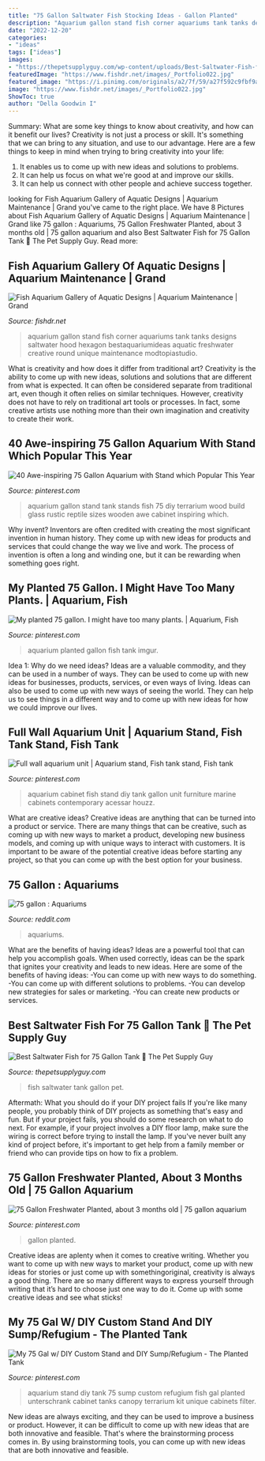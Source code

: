 ```yaml
---
title: "75 Gallon Saltwater Fish Stocking Ideas - Gallon Planted"
description: "Aquarium gallon stand fish corner aquariums tank tanks designs saltwater hood hexagon bestaquariumideas aquatic freshwater creative round unique maintenance modtopiastudio"
date: "2022-12-20"
categories:
- "ideas"
tags: ["ideas"]
images:
- "https://thepetsupplyguy.com/wp-content/uploads/Best-Saltwater-Fish-for-75-Gallon-Tank.jpg"
featuredImage: "https://www.fishdr.net/images/_Portfolio022.jpg"
featured_image: "https://i.pinimg.com/originals/a2/7f/59/a27f592c9fbf9a95831488aef7b51818.jpg"
image: "https://www.fishdr.net/images/_Portfolio022.jpg"
ShowToc: true
author: "Della Goodwin I"
---
```



Summary: What are some key things to know about creativity, and how can it benefit our lives?
Creativity is not just a process or skill. It's something that we can bring to any situation, and use to our advantage. Here are a few things to keep in mind when trying to bring creativity into your life:
1. It enables us to come up with new ideas and solutions to problems.
2. It can help us focus on what we're good at and improve our skills.
3. It can help us connect with other people and achieve success together.

	

		
looking for Fish Aquarium Gallery of Aquatic Designs | Aquarium Maintenance | Grand you've came to the right place. We have 8 Pictures about Fish Aquarium Gallery of Aquatic Designs | Aquarium Maintenance | Grand like 75 gallon : Aquariums, 75 Gallon Freshwater Planted, about 3 months old | 75 gallon aquarium and also Best Saltwater Fish for 75 Gallon Tank 🐠 The Pet Supply Guy. Read more:
		
    
## Fish Aquarium Gallery Of Aquatic Designs | Aquarium Maintenance | Grand

<img loading=lazy src="https://www.fishdr.net/images/_Portfolio022.jpg" onerror="this.onerror=null;this.src='https://tse2.mm.bing.net/th?id=OIP.ZUQhndXi00axY7iCWmsHQQHaFj&amp;pid=15.1';" alt="Fish Aquarium Gallery of Aquatic Designs | Aquarium Maintenance | Grand">

_Source: fishdr.net_

>aquarium gallon stand fish corner aquariums tank tanks designs saltwater hood hexagon bestaquariumideas aquatic freshwater creative round unique maintenance modtopiastudio. 

	

What is creativity and how does it differ from traditional art?
Creativity is the ability to come up with new ideas, solutions and solutions that are different from what is expected. It can often be considered separate from traditional art, even though it often relies on similar techniques. However, creativity does not have to rely on traditional art tools or processes. In fact, some creative artists use nothing more than their own imagination and creativity to create their work.

    
## 40 Awe-inspiring 75 Gallon Aquarium With Stand Which Popular This Year

<img loading=lazy src="https://i.pinimg.com/originals/86/bc/c3/86bcc346ccf887346e63c06d2ac4d449.jpg" onerror="this.onerror=null;this.src='https://tse4.mm.bing.net/th?id=OIP.--uDaI8OVFyMyHOg7xRbFQHaF7&amp;pid=15.1';" alt="40 Awe-inspiring 75 Gallon Aquarium with Stand which Popular This Year">

_Source: pinterest.com_

>aquarium gallon stand tank stands fish 75 diy terrarium wood build glass rustic reptile sizes wooden awe cabinet inspiring which. 

	

Why invent?
Inventors are often credited with creating the most significant invention in human history. They come up with new ideas for products and services that could change the way we live and work. The process of invention is often a long and winding one, but it can be rewarding when something goes right.

    
## My Planted 75 Gallon. I Might Have Too Many Plants. | Aquarium, Fish

<img loading=lazy src="https://i.pinimg.com/originals/a2/7f/59/a27f592c9fbf9a95831488aef7b51818.jpg" onerror="this.onerror=null;this.src='https://tse3.mm.bing.net/th?id=OIP.QDaeUeHWLhAtGnL3LPAL1gHaJ4&amp;pid=15.1';" alt="My planted 75 gallon. I might have too many plants. | Aquarium, Fish">

_Source: pinterest.com_

>aquarium planted gallon fish tank imgur. 

	

Idea 1: Why do we need ideas?
Ideas are a valuable commodity, and they can be used in a number of ways. They can be used to come up with new ideas for businesses, products, services, or even ways of living. Ideas can also be used to come up with new ways of seeing the world. They can help us to see things in a different way and to come up with new ideas for how we could improve our lives.

    
## Full Wall Aquarium Unit | Aquarium Stand, Fish Tank Stand, Fish Tank

<img loading=lazy src="https://i.pinimg.com/736x/22/7b/f5/227bf51cfe547b487732082d70817dfb--aquarium-cabinet-wall-aquarium.jpg" onerror="this.onerror=null;this.src='https://tse1.mm.bing.net/th?id=OIP.oRuTrtQwB4x0eXKzLa_itAHaGE&amp;pid=15.1';" alt="Full wall aquarium unit | Aquarium stand, Fish tank stand, Fish tank">

_Source: pinterest.com_

>aquarium cabinet fish stand diy tank gallon unit furniture marine cabinets contemporary acessar houzz. 

	

What are creative ideas?
Creative ideas are anything that can be turned into a product or service. There are many things that can be creative, such as coming up with new ways to market a product, developing new business models, and coming up with unique ways to interact with customers. It is important to be aware of the potential creative ideas before starting any project, so that you can come up with the best option for your business.

    
## 75 Gallon : Aquariums

<img loading=lazy src="https://preview.redd.it/o07likbf89q11.jpg?auto=webp&amp;s=aa4ac6577b6ff54593fa570971fc7f0f1d91bafc" onerror="this.onerror=null;this.src='https://tse3.mm.bing.net/th?id=OIP.tuwLG4MZJYBv7xsoqY9GgAHaFj&amp;pid=15.1';" alt="75 gallon : Aquariums">

_Source: reddit.com_

>aquariums. 

	

What are the benefits of having ideas?
Ideas are a powerful tool that can help you accomplish goals. When used correctly, ideas can be the spark that ignites your creativity and leads to new ideas. Here are some of the benefits of having ideas: 
-You can come up with new ways to do something. 
-You can come up with different solutions to problems. 
-You can develop new strategies for sales or marketing. 
-You can create new products or services.

    
## Best Saltwater Fish For 75 Gallon Tank 🐠 The Pet Supply Guy

<img loading=lazy src="https://thepetsupplyguy.com/wp-content/uploads/Best-Saltwater-Fish-for-75-Gallon-Tank.jpg" onerror="this.onerror=null;this.src='https://tse2.mm.bing.net/th?id=OIP.WiHJqGSug7ykzrlkkq8iSAHaEK&amp;pid=15.1';" alt="Best Saltwater Fish for 75 Gallon Tank 🐠 The Pet Supply Guy">

_Source: thepetsupplyguy.com_

>fish saltwater tank gallon pet. 

	

Aftermath: What you should do if your DIY project fails
If you're like many people, you probably think of DIY projects as something that's easy and fun. But if your project fails, you should do some research on what to do next. For example, if your project involves a DIY floor lamp, make sure the wiring is correct before trying to install the lamp. If you've never built any kind of project before, it's important to get help from a family member or friend who can provide tips on how to fix a problem.

    
## 75 Gallon Freshwater Planted, About 3 Months Old | 75 Gallon Aquarium

<img loading=lazy src="https://i.pinimg.com/1200x/be/2d/01/be2d0111121df143c67a5eb4682f07b4.jpg" onerror="this.onerror=null;this.src='https://tse1.mm.bing.net/th?id=OIP.kyUc7H_GtXXUgFcpDSPjhgHaEK&amp;pid=15.1';" alt="75 Gallon Freshwater Planted, about 3 months old | 75 gallon aquarium">

_Source: pinterest.com_

>gallon planted. 

	

Creative ideas are aplenty when it comes to creative writing. Whether you want to come up with new ways to market your product, come up with new ideas for stories or just come up with somethingoriginal, creativity is always a good thing. There are so many different ways to express yourself through writing that it’s hard to choose just one way to do it. Come up with some creative ideas and see what sticks!

    
## My 75 Gal W/ DIY Custom Stand And DIY Sump/Refugium - The Planted Tank

<img loading=lazy src="https://i.pinimg.com/originals/fb/cb/c1/fbcbc1084a537f229470d518faeef18c.jpg" onerror="this.onerror=null;this.src='https://tse1.mm.bing.net/th?id=OIP.CjyfafBslCcZhoqNhiMNrgHaFj&amp;pid=15.1';" alt="My 75 Gal w/ DIY Custom Stand and DIY Sump/Refugium - The Planted Tank">

_Source: pinterest.com_

>aquarium stand diy tank 75 sump custom refugium fish gal planted unterschrank cabinet tanks canopy terrarium kit unique cabinets filter. 

	

New ideas are always exciting, and they can be used to improve a business or product. However, it can be difficult to come up with new ideas that are both innovative and feasible. That's where the brainstorming process comes in. By using brainstorming tools, you can come up with new ideas that are both innovative and feasible.

